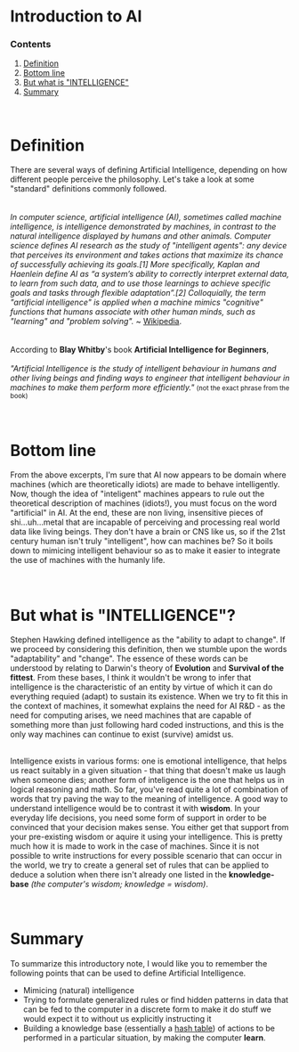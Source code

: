 # Introduction to AI  
<h3>Contents</h3>
<ol>
  <li> <a href="#definition">Definition</a></li>
  <li> <a href="#bottom-line">Bottom line</a></li>
  <li> <a href="#but-what-is-intelligence">But what is "INTELLIGENCE"</a></li>
  <li> <a href="#summary">Summary</a></li>
</ol>  
<br/>  

# Definition
There are several ways of defining Artificial Intelligence, depending on how different people perceive the philosophy. 
Let's take a look at some "standard" definitions commonly followed.  
<br/>  
<i>In computer science, artificial intelligence (AI), sometimes called machine intelligence, is intelligence demonstrated by machines, 
in contrast to the natural intelligence displayed by humans and other animals. Computer science defines AI research as the study of 
"intelligent agents": any device that perceives its environment and takes actions that maximize its chance of successfully achieving 
its goals.[1] More specifically, Kaplan and Haenlein define AI as “a system’s ability to correctly interpret external data, to learn 
from such data, and to use those learnings to achieve specific goals and tasks through flexible adaptation”.[2] Colloquially, 
the term "artificial intelligence" is applied when a machine mimics "cognitive" functions that humans associate with other human minds, 
such as "learning" and "problem solving".</i> ~ <a href="https://en.wikipedia.org/wiki/Artificial_intelligence">Wikipedia</a>.  
<br/>  
According to <b>Blay Whitby</b>'s book <b>Artificial Intelligence for Beginners</b>,<br/>  
<i>"Artificial Intelligence is the study of intelligent behaviour in humans and other living beings and finding ways to engineer that 
intelligent behaviour in machines to make them perform more efficiently."</i> <small>(not the exact phrase from the book)</small>  
<br/><br/>

# Bottom line
From the above excerpts, I'm sure that AI now appears to be domain where machines (which are theoretically idiots) are made to behave intelligently. Now, though the idea of "inteligent" machines appears to rule out the theoretical description of machines (idiots!), you must focus on the word "artificial" in AI. At the end, these are non living, insensitive pieces of shi...uh...metal that are incapable of perceiving and processing real world data like living beings. They don't have a brain or CNS like us, so if the 21st century human isn't truly "intelligent", how can machines be? So it boils down to mimicing intelligent behaviour so as to make it easier to integrate the use of machines with the humanly life.  
<br/><br/>

# But what is "INTELLIGENCE"?
Stephen Hawking defined intelligence as the "ability to adapt to change". If we proceed by considering this definition, then we stumble upon the words "adaptability" and "change". The essence of these words can be understood by relating to Darwin's theory of <b>Evolution</b> and <b>Survival of the fittest</b>. From these bases, I think it wouldn't be wrong to infer that intelligence is the characteristic of an entity by virtue of which it can do everything requied (adapt) to sustain its existence. When we try to fit this in the context of machines, it somewhat explains the need for AI R&D - as the need for computing arises, we need machines that are capable of something more than just following hard coded instructions, and this is the only way machines can continue to exist (survive) amidst us.<br/><br/>  

Intelligence exists in various forms: one is emotional intelligence, that helps us react suitably in a given situation - that thing that doesn't make us laugh when someone dies; another form of inteligence is the one that helps us in logical reasoning and math. So far, you've read quite a lot of combination of words that try paving the way to the meaning of intelligence. A good way to understand intelligence would be to contrast it with <b>wisdom</b>. In your everyday life decisions, you need some form of support in order to be convinced that your decision makes sense. You either get that support from your pre-existing wisdom or aquire it using your intelligence. This is pretty much how it is made to work in the case of machines. Since it is not possible to write instructions for every possible scenario that can occur in the world, we try to create a general set of rules that can be applied to deduce a solution when there isn't already one listed in the <b>knowledge-base</b> <i>(the computer's wisdom; knowledge = wisdom)</i>.  
<br/><br/>

# Summary
To summarize this introductory note, I would like you to remember the following points that can be used to define Artificial Intelligence.<br/>
<ul>
  <li> Mimicing (natural) intelligence</li>
  <li> Trying to formulate generalized rules or find hidden patterns in data that can be fed to the computer in a discrete form to make it do stuff we would expect it to without us explicitly instructing it</li>
  <li> Building a knowledge base (essentially a <a href="https://en.wikipedia.org/wiki/Hash_table">hash table</a>) of actions to be performed in a particular situation, by making the computer <b>learn</b>.</li>
</ul>
